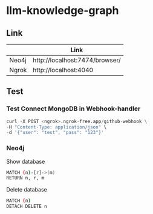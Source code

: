 # llm-knowledge-graph

## Link

|       |  Link                          |
|-------|--------------------------------|
| Neo4j | http://localhost:7474/browser/ |
| Ngrok | http://localhost:4040          |

## Test

### Test Connect MongoDB in Webhook-handler
```python
curl -X POST <ngrok>.ngrok-free.app/github-webhook \
-H "Content-Type: application/json" \
-d '{"user": "test", "pass": "123"}'
```

### Neo4j

Show database
```sh
MATCH (n)-[r]->(m)
RETURN n, r, m
```

Delete database
```sh
MATCH (n)
DETACH DELETE n
```
